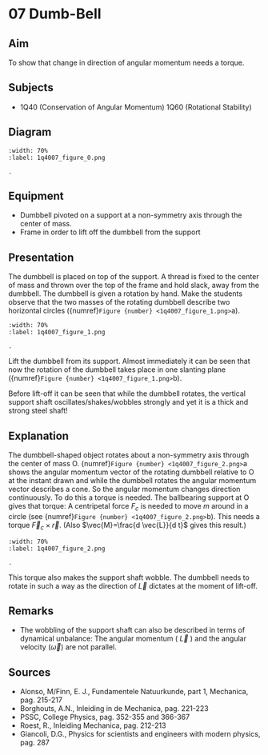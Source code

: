 # 07 Dumb-Bell 
    
  
## Aim   
 To show that change in direction of angular momentum needs a torque.    
  
## Subjects   
* 1Q40 (Conservation of Angular Momentum) 1Q60 (Rotational Stability)   

## Diagram
   
```{figure} figures/figure_0.png
:width: 70%  
:label: 1q4007_figure_0.png  

. 
```

## Equipment
 *  Dumbbell pivoted on a support at a non-symmetry axis through the center of mass. 
 *  Frame in order to lift off the dumbbell from the support
     
  
## Presentation   
The dumbbell is placed on top of the support. A thread is fixed to the center of mass and thrown over the top of the frame and hold slack, away from the dumbbell. The dumbbell is given a rotation by hand. Make the students observe that the two masses of the rotating dumbbell describe two horizontal circles ({numref}`Figure {number} <1q4007_figure_1.png>`a).  

```{figure} figures/figure_1.png
:width: 70%  
:label: 1q4007_figure_1.png  

. 
```
Lift the dumbbell from its support. Almost immediately it can be seen that now the rotation of the dumbbell takes place in one slanting plane ({numref}`Figure {number} <1q4007_figure_1.png>`b).

Before lift-off it can be seen that while the dumbbell rotates, the vertical support shaft oscillates/shakes/wobbles strongly and yet it is a thick and strong steel shaft!  
  
## Explanation   
The dumbbell-shaped object rotates about a non-symmetry axis through the center of mass O. {numref}`Figure {number} <1q4007_figure_2.png>`a shows the angular momentum vector of the rotating dumbbell relative to $\mathrm{O}$ at the instant drawn and while the dumbbell rotates the angular momentum vector describes a cone. So the angular momentum changes direction continuously. To do this a torque is needed. The ballbearing support at O gives that torque: A centripetal force $F_{c}$ is needed to move $m$ around in a circle (see {numref}`Figure {number} <1q4007_figure_2.png>`b). This needs a torque $\vec{F}_{c} \times \vec{r}$. (Also $\vec{M}=\frac{d \vec{L}}{d t}$ gives this result.)

```{figure} figures/figure_2.png
:width: 70%  
:label: 1q4007_figure_2.png  

. 
```
This torque also makes the support shaft wobble. The dumbbell needs to rotate in such a way as the direction of $\vec{L}$ dictates at the moment of lift-off. 
  
## Remarks
- The wobbling of the support shaft can also be described in terms of dynamical unbalance: The angular momentum ( $\vec{L}$ ) and the angular velocity $(\vec{\omega})$ are not parallel.
   
  
## Sources
 *  Alonso, M/Finn, E. J., Fundamentele Natuurkunde, part 1, Mechanica, pag. 215-217 
 *  Borghouts, A.N., Inleiding in de Mechanica, pag. 221-223 
 *  PSSC, College Physics, pag. 352-355 and 366-367 
 *  Roest, R., Inleiding Mechanica, pag. 212-213 
 *  Giancoli, D.G., Physics for scientists and engineers with modern physics, pag. 287
  